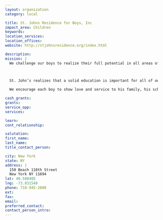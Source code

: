 ```yaml
---
layout: organization
category: local

title: St. Johns Residence for Boys, Inc
impact_area: Children
keywords: 
location_services: 
location_offices: 
website: http://stjohnsresidence.org/index.html

description: 
mission: |
  We challenge our boys to realize their full potential in all areas of life.

  

  St. John’s realizes that a solid education is important for all of our young men. 

  We encourage each boy to show love and service to his family, his school, and his total community.

cash_grants: 
grants: 
service_opp: 
services: 

learn: 
cont_relationship: 

salutation: 
first_name: 
last_name: 
title_contact_person: 

city: New York
state: NY
address: |
  150 Beach 110th Street  
  New York NY 11694
lat: 40.580405
lng: -73.831548
phone: 718-945-2800
ext: 
fax: 
email: 
preferred_contact: 
contact_person_intro: 
---
```

